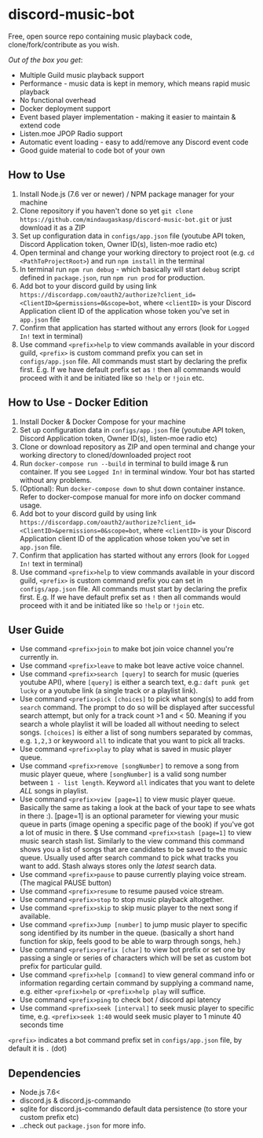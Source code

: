 # discord-music-bot
Free, open source repo containing music playback code, clone/fork/contribute as you wish.

_Out of the box you get_:

* Multiple Guild music playback support
* Performance - music data is kept in memory, which means rapid music playback
* No functional overhead
* Docker deployment support
* Event based player implementation - making it easier to maintain & extend code
* Listen.moe JPOP Radio support
* Automatic event loading - easy to add/remove any Discord event code
* Good guide material to code bot of your own

## How to Use

1. Install Node.js (7.6 ver or newer) / NPM package manager for your machine
2. Clone repository if you haven't done so yet `git clone https://github.com/mindaugaskasp/discord-music-bot.git` or just download it as a ZIP
3. Set up configuration data in `configs/app.json` file (youtube API token, Discord Application token, Owner ID(s), listen-moe radio etc)
4. Open terminal and change your working directory to project root (e.g. `cd <PathToProjectRoot>`) and run `npm install` in the terminal
5. In terminal run `npm run debug` - which basically will start `debug` script defined in `package.json`, run `npm run prod` for production.
6. Add bot to your discord guild by using link `https://discordapp.com/oauth2/authorize?client_id=<ClientID>&permissions=0&scope=bot`, where `<clientID>` is your Discord Application client ID of the application whose token you've set in `app.json` file
7. Confirm that application has started without any errors (look for `Logged In!` text in terminal)
8. Use command `<prefix>help` to view commands available in your discord guild, `<prefix>` is custom command prefix you can set in `configs/app.json` file. All commands must start by declaring the prefix first. E.g. If we have default prefix set as `!` then all commands would proceed with it and be initiated like so `!help` or `!join` etc. 

## How to Use - Docker Edition

1. Install Docker & Docker Compose for your machine
2. Set up configuration data in `configs/app.json` file (youtube API token, Discord Application token, Owner ID(s), listen-moe radio etc)
3. Clone or download repository as ZIP and open terminal and change your working directory to cloned/downloaded project root
4. Run `docker-compose run --build` in terminal to build image & run container. If you see `Logged In!` in terminal window. Your bot has started without any problems.
5. (Optional): Run `docker-compose down` to shut down container instance. Refer to docker-compose manual for more info on docker command usage.
6. Add bot to your discord guild by using link `https://discordapp.com/oauth2/authorize?client_id=<ClientID>&permissions=0&scope=bot`, where `<clientID>` is your Discord Application client ID of the application whose token you've set in `app.json` file.
7. Confirm that application has started without any errors (look for `Logged In!` text in terminal)
8. Use command `<prefix>help` to view commands available in your discord guild, `<prefix>` is custom command prefix you can set in `configs/app.json` file. All commands must start by declaring the prefix first. E.g. If we have default prefix set as `!` then all commands would proceed with it and be initiated like so `!help` or `!join` etc. 

## User Guide

* Use command `<prefix>join` to make bot join voice channel you're currently in.
* Use command `<prefix>leave` to make bot leave active voice channel.
* Use command `<prefix>search [query]` to search for music (queries youtube API), where `[query]` is either a search text, e.g.: `daft punk get lucky` or a youtube link (a single track or a playlist link).
* Use command `<prefix>pick [choices]` to pick what song(s) to add from `search` command. The prompt to do so will be displayed after successful search attempt, but only for a track count >1 and < 50. Meaning if you search a whole playlist it will be loaded all without needing to select songs. `[choices]` is either a list of song numbers separated by commas, e.g. `1,2,3` or keywoord `all` to indicate that you want to pick all tracks.
* Use command `<prefix>play` to play what is saved in music player queue.
* Use command `<prefix>remove [songNumber]` to remove a song from music player queue, where `[songNumber]` is a valid song number between `1 - list length`. Keyword `all` indicates that you want to delete *ALL* songs in playlist. 
* Use command `<prefix>view [page=1]` to view music player queue. Basically the same as taking a look at the back of your tape to see whats in there :). [page=1] is an optional parameter for viewing your music queue in parts (image opening a specific page of the book) if you've got a lot of music in there.
$ Use command `<prefix>stash [page=1]` to view music search stash list. Similarly to the view command this command shows you a list of songs that are candidates to be saved to the music queue. Usually used after search command to pick what tracks you want to add. Stash always stores only the _latest_ search data.
* Use command `<prefix>pause` to pause currently playing voice stream. (The magical PAUSE button)
* Use command `<prefix>resume` to resume paused voice stream.
* Use command `<prefix>stop` to stop music playback altogether.
* Use command `<prefix>skip` to skip music player to the next song if available.
* Use command `<prefix>Jump [number]` to jump music player to specific song identified by its number in the queue. (basically a short hand function for skip, feels good to be able to warp through songs, heh.)
* Use command `<prefix>prefix [char]` to view bot prefix or set one by passing a single or series of characters which will be set as custom bot prefix for particular guild.
* Use command `<prefix>help [command]` to view general command info or information regarding certain command by supplying a command name, e.g. either `<prefix>help` or `<prefix>help play` will suffice.
* Use command `<prefix>ping` to check bot / discord api latency
* Use command `<prefix>seek [interval]` to seek music player to specific time, e.g. `<prefix>seek 1:40` would seek music player to 1 minute 40 seconds time

`<prefix>` indicates a bot command prefix set in `configs/app.json` file, by default it is `.` (dot)

## Dependencies

* Node.js 7.6<
* discord.js & discord.js-commando
* sqlite for discord.js-commando default data persistence (to store your custom prefix etc)
* ..check out `package.json` for more info.